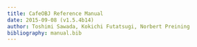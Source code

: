 ```yaml
---
title: CafeOBJ Reference Manual
date: 2015-09-08 (v1.5.4b14)
author: Toshimi Sawada, Kokichi Futatsugi, Norbert Preining
bibliography: manual.bib
---
```


<!--
% \include{macros.gpp}

% \include{introduction.md}

% \include{overview.md}

% \include{cloudsync.md}

% \include{reference.md}
-->

